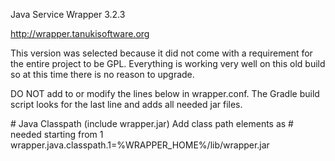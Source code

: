 Java Service Wrapper 3.2.3

http://wrapper.tanukisoftware.org

This version was selected because it did not come with a
requirement for the entire project to be GPL. Everything
is working very well on this old build so at this time
there is no reason to upgrade.

DO NOT add to or modify the lines below in wrapper.conf. The Gradle
build script looks for the last line and adds all needed jar files.

\# Java Classpath (include wrapper.jar)  Add class path elements as
\#  needed starting from 1
wrapper.java.classpath.1=%WRAPPER_HOME%/lib/wrapper.jar